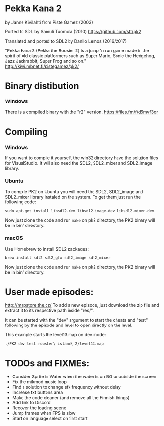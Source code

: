 # Pekka Kana 2
by Janne Kivilahti from Piste Gamez (2003)

Ported to SDL by Samuli Tuomola (2010)
https://github.com/stt/pk2

Translated and ported to SDL2 by Danilo Lemos (2016/2017)

"Pekka Kana 2 (Pekka the Rooster 2) is a jump 'n run game made in the spirit of old classic platformers such as Super Mario, Sonic the Hedgehog, Jazz Jackrabbit, Super Frog and so on."
http://kiwi.mbnet.fi/pistegamez/pk2/


# Binary distibution

### Windows
There is a compiled binary with the "r2" version.
https://files.fm/f/d6mvf3qr


# Compiling

### Windows
If you want to compile it yourself, the win32 directory have the solution files for VisualStudio. It will also need the SDL2, SDL2_mixer and SDL2_image library.

### Ubuntu
To compile PK2 on Ubuntu you will need the SDL2, SDL2_image and SDL2_mixer library instaled on the system. To get them just run the following code:
```
sudo apt-get install libsdl2-dev libsdl2-image-dev libsdl2-mixer-dev
```
Now just clone the code and run `make` on pk2 directory, the PK2 binary will be in bin/ directory.

### macOS
Use [Homebrew](https://brew.sh/) to install SDL2 packages:
```
brew install sdl2 sdl2_gfx sdl2_image sdl2_mixer
```
Now just clone the code and run `make` on pk2 directory, the PK2 binary will be in bin/ directory.


# User made episodes:
http://mapstore.the.cz/
To add a new episode, just download the zip file and extract it to its respective path inside "res/".

It can be started with the "dev" argument to start the
cheats and "test" following by the episode and level to
open directly on the level.

This example starts the level13.map on dev mode:
```
./PK2 dev test rooster\ island\ 2/level13.map
```


# TODOs and FIXMEs:
* Consider Sprite in Water when the water is on BG or outside the screen
* Fix the mikmod music loop
* Find a solution to change sfx frequency without delay
* Increase txt buttons area
* Make the code cleaner (and remove all the Finnish things)
* Add link to Discord
* Recover the loading scene
* Jump frames when FPS is slow
* Start on language select on first start
